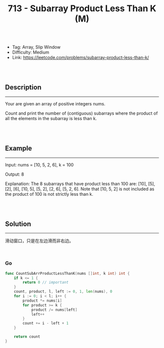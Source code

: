 # <center>713 - Subarray Product Less Than K (M)</center> 



<br></br>

* Tag: Array, Slip Window
* Difficulty: Medium
* Link: https://leetcode.com/problems/subarray-product-less-than-k/

<br></br>



## Description
----
Your are given an array of positive integers nums.

Count and print the number of (contiguous) subarrays where the product of all the elements in the subarray is less than k.

<br></br>



## Example
----
Input: nums = [10, 5, 2, 6], k = 100

Output: 8

Explanation: The 8 subarrays that have product less than 100 are: [10], [5], [2], [6], [10, 5], [5, 2], [2, 6], [5, 2, 6].
Note that [10, 5, 2] is not included as the product of 100 is not strictly less than k.

<br></br>



## Solution
----
滑动窗口，只是在左边滑而非右边。

<br>


### Go
```go
func CountSubArrProductLessThanK(nums []int, k int) int {
	if k <= 1 {
		return 0 // important
	}
	count, product, l, left := 0, 1, len(nums), 0
	for i := 0; i < l; i++ {
		product *= nums[i]
		for product >= k {
			product /= nums[left]
			left++
		}
		count += i - left + 1
	}

	return count
}
```

<br>
